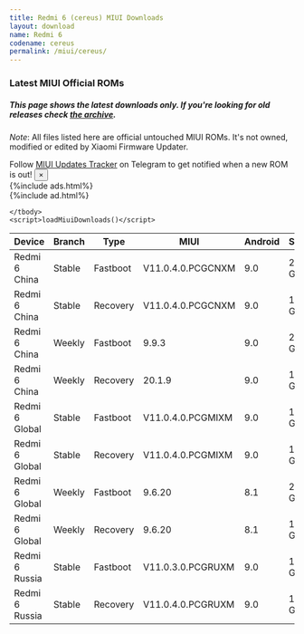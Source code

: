 ```yaml
---
title: Redmi 6 (cereus) MIUI Downloads
layout: download
name: Redmi 6
codename: cereus
permalink: /miui/cereus/
---
```

### Latest MIUI Official ROMs
##### This page shows the latest downloads only. If you're looking for old releases check [the archive](/archive/miui/cereus/).
*Note*: All files listed here are official untouched MIUI ROMs. It's not owned, modified or edited by Xiaomi Firmware Updater.

<div class="alert alert-primary alert-dismissible fade show" role="alert">
    Follow <a href="https://t.me/MIUIUpdatesTracker" class="alert-link">MIUI Updates Tracker</a> on Telegram to get notified when a new ROM is out!
    <button type="button" class="close" data-dismiss="alert" aria-label="Close">
        <span aria-hidden="true">&times;</span>
    </button>
</div>
{%include ads.html%}
<div class="table-responsive-md" id="table-wrapper">
{%include ad.html%}
<table id="miui" class="display dt-responsive compact table table-striped table-hover table-sm">
    <thead class="thead-dark">
        <tr>
            <th data-ref="device">Device</th>
            <th data-ref="branch">Branch</th>
            <th data-ref="type">Type</th>
            <th data-ref="miui">MIUI</th>
            <th data-ref="android">Android</th>
            <th data-ref="size">Size</th>
            <th data-ref="size">Date</th>
            <th data-ref="link">Link</th>
        </tr>
    </thead>
    <tbody>
    <tr><td>Redmi 6 China</td><td>Stable</td><td>Fastboot</td><td>V11.0.4.0.PCGCNXM</td><td>9.0</td><td>2.1 GB</td><td>2020-03-23</td><td><a href="/miui/cereus/stable/V11.0.4.0.PCGCNXM/">Download</a></td></tr>
<tr><td>Redmi 6 China</td><td>Stable</td><td>Recovery</td><td>V11.0.4.0.PCGCNXM</td><td>9.0</td><td>1.9 GB</td><td>2020-04-01</td><td><a href="/miui/cereus/stable/V11.0.4.0.PCGCNXM/">Download</a></td></tr>
<tr><td>Redmi 6 China</td><td>Weekly</td><td>Fastboot</td><td>9.9.3</td><td>9.0</td><td>2.0 GB</td><td>2019-09-04</td><td><a href="/miui/cereus/weekly/9.9.3/">Download</a></td></tr>
<tr><td>Redmi 6 China</td><td>Weekly</td><td>Recovery</td><td>20.1.9</td><td>9.0</td><td>1.9 GB</td><td>2020-01-09</td><td><a href="/miui/cereus/weekly/20.1.9/">Download</a></td></tr>
<tr><td>Redmi 6 Global</td><td>Stable</td><td>Fastboot</td><td>V11.0.4.0.PCGMIXM</td><td>9.0</td><td>1.8 GB</td><td>2020-05-27</td><td><a href="/miui/cereus/stable/V11.0.4.0.PCGMIXM/">Download</a></td></tr>
<tr><td>Redmi 6 Global</td><td>Stable</td><td>Recovery</td><td>V11.0.4.0.PCGMIXM</td><td>9.0</td><td>1.5 GB</td><td>2020-06-03</td><td><a href="/miui/cereus/stable/V11.0.4.0.PCGMIXM/">Download</a></td></tr>
<tr><td>Redmi 6 Global</td><td>Weekly</td><td>Fastboot</td><td>9.6.20</td><td>8.1</td><td>2.0 GB</td><td>2019-06-21</td><td><a href="/miui/cereus/weekly/9.6.20/">Download</a></td></tr>
<tr><td>Redmi 6 Global</td><td>Weekly</td><td>Recovery</td><td>9.6.20</td><td>8.1</td><td>1.4 GB</td><td>2019-06-21</td><td><a href="/miui/cereus/weekly/9.6.20/">Download</a></td></tr>
<tr><td>Redmi 6 Russia</td><td>Stable</td><td>Fastboot</td><td>V11.0.3.0.PCGRUXM</td><td>9.0</td><td>1.8 GB</td><td>2020-05-07</td><td><a href="/miui/cereus/stable/V11.0.3.0.PCGRUXM/">Download</a></td></tr>
<tr><td>Redmi 6 Russia</td><td>Stable</td><td>Recovery</td><td>V11.0.4.0.PCGRUXM</td><td>9.0</td><td>1.5 GB</td><td>2020-07-13</td><td><a href="/miui/cereus/stable/V11.0.4.0.PCGRUXM/">Download</a></td></tr>

    </tbody>
    <script>loadMiuiDownloads()</script>
</table>
</div>
